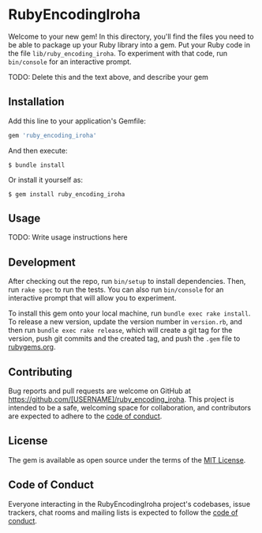 # RubyEncodingIroha

Welcome to your new gem! In this directory, you'll find the files you need to be able to package up your Ruby library into a gem. Put your Ruby code in the file `lib/ruby_encoding_iroha`. To experiment with that code, run `bin/console` for an interactive prompt.

TODO: Delete this and the text above, and describe your gem

## Installation

Add this line to your application's Gemfile:

```ruby
gem 'ruby_encoding_iroha'
```

And then execute:

    $ bundle install

Or install it yourself as:

    $ gem install ruby_encoding_iroha

## Usage

TODO: Write usage instructions here

## Development

After checking out the repo, run `bin/setup` to install dependencies. Then, run `rake spec` to run the tests. You can also run `bin/console` for an interactive prompt that will allow you to experiment.

To install this gem onto your local machine, run `bundle exec rake install`. To release a new version, update the version number in `version.rb`, and then run `bundle exec rake release`, which will create a git tag for the version, push git commits and the created tag, and push the `.gem` file to [rubygems.org](https://rubygems.org).

## Contributing

Bug reports and pull requests are welcome on GitHub at https://github.com/[USERNAME]/ruby_encoding_iroha. This project is intended to be a safe, welcoming space for collaboration, and contributors are expected to adhere to the [code of conduct](https://github.com/[USERNAME]/ruby_encoding_iroha/blob/main/CODE_OF_CONDUCT.md).

## License

The gem is available as open source under the terms of the [MIT License](https://opensource.org/licenses/MIT).

## Code of Conduct

Everyone interacting in the RubyEncodingIroha project's codebases, issue trackers, chat rooms and mailing lists is expected to follow the [code of conduct](https://github.com/[USERNAME]/ruby_encoding_iroha/blob/main/CODE_OF_CONDUCT.md).

